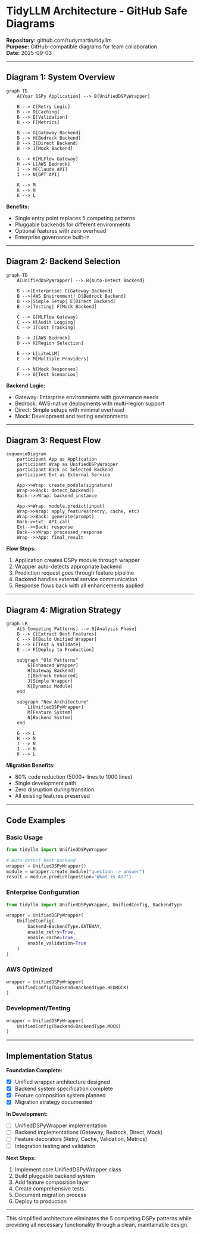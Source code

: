 # TidyLLM Architecture - GitHub Safe Diagrams
**Repository:** github.com/rudymartin/tidyllm  
**Purpose:** GitHub-compatible diagrams for team collaboration  
**Date:** 2025-09-03

---

## Diagram 1: System Overview

```mermaid
graph TD
    A[Your DSPy Application] --> B[UnifiedDSPyWrapper]
    
    B --> C[Retry Logic]
    B --> D[Caching]
    B --> E[Validation]
    B --> F[Metrics]
    
    B --> G[Gateway Backend]
    B --> H[Bedrock Backend]  
    B --> I[Direct Backend]
    B --> J[Mock Backend]
    
    G --> K[MLFlow Gateway]
    H --> L[AWS Bedrock]
    I --> M[Claude API]
    I --> N[GPT API]
    
    K --> M
    K --> N
    K --> L
```

**Benefits:**
- Single entry point replaces 5 competing patterns
- Pluggable backends for different environments
- Optional features with zero overhead
- Enterprise governance built-in

---

## Diagram 2: Backend Selection

```mermaid
graph TD
    A[UnifiedDSPyWrapper] --> B{Auto-Detect Backend}
    
    B -->|Enterprise| C[Gateway Backend]
    B -->|AWS Environment| D[Bedrock Backend]
    B -->|Simple Setup| E[Direct Backend]
    B -->|Testing| F[Mock Backend]
    
    C --> G[MLFlow Gateway]
    C --> H[Audit Logging]
    C --> I[Cost Tracking]
    
    D --> J[AWS Bedrock]
    D --> K[Region Selection]
    
    E --> L[LiteLLM]
    E --> M[Multiple Providers]
    
    F --> N[Mock Responses]
    F --> O[Test Scenarios]
```

**Backend Logic:**
- Gateway: Enterprise environments with governance needs
- Bedrock: AWS-native deployments with multi-region support
- Direct: Simple setups with minimal overhead
- Mock: Development and testing environments

---

## Diagram 3: Request Flow

```mermaid
sequenceDiagram
    participant App as Application
    participant Wrap as UnifiedDSPyWrapper
    participant Back as Selected Backend
    participant Ext as External Service
    
    App->>Wrap: create_module(signature)
    Wrap->>Back: detect_backend()
    Back-->>Wrap: backend_instance
    
    App->>Wrap: module.predict(input)
    Wrap->>Wrap: apply_features(retry, cache, etc)
    Wrap->>Back: generate(prompt)
    Back->>Ext: API call
    Ext-->>Back: response
    Back-->>Wrap: processed_response
    Wrap-->>App: final_result
```

**Flow Steps:**
1. Application creates DSPy module through wrapper
2. Wrapper auto-detects appropriate backend
3. Prediction request goes through feature pipeline
4. Backend handles external service communication
5. Response flows back with all enhancements applied

---

## Diagram 4: Migration Strategy  

```mermaid
graph LR
    A[5 Competing Patterns] --> B[Analysis Phase]
    B --> C[Extract Best Features]
    C --> D[Build Unified Wrapper]
    D --> E[Test & Validate]
    E --> F[Deploy to Production]
    
    subgraph "Old Patterns"
        G[Enhanced Wrapper]
        H[Gateway Backend] 
        I[Bedrock Enhanced]
        J[Simple Wrapper]
        K[Dynamic Module]
    end
    
    subgraph "New Architecture"
        L[UnifiedDSPyWrapper]
        M[Feature System]
        N[Backend System]
    end
    
    G --> L
    H --> N
    I --> N
    J --> N
    K --> L
```

**Migration Benefits:**
- 80% code reduction (5000+ lines to 1000 lines)
- Single development path
- Zero disruption during transition
- All existing features preserved

---

## Code Examples

### Basic Usage
```python
from tidyllm import UnifiedDSPyWrapper

# Auto-detect best backend
wrapper = UnifiedDSPyWrapper()
module = wrapper.create_module("question -> answer")
result = module.predict(question="What is AI?")
```

### Enterprise Configuration
```python
from tidyllm import UnifiedDSPyWrapper, UnifiedConfig, BackendType

wrapper = UnifiedDSPyWrapper(
    UnifiedConfig(
        backend=BackendType.GATEWAY,
        enable_retry=True,
        enable_cache=True,
        enable_validation=True
    )
)
```

### AWS Optimized
```python
wrapper = UnifiedDSPyWrapper(
    UnifiedConfig(backend=BackendType.BEDROCK)
)
```

### Development/Testing
```python
wrapper = UnifiedDSPyWrapper(
    UnifiedConfig(backend=BackendType.MOCK)
)
```

---

## Implementation Status

**Foundation Complete:**
- [x] Unified wrapper architecture designed
- [x] Backend system specification complete  
- [x] Feature composition system planned
- [x] Migration strategy documented

**In Development:**
- [ ] UnifiedDSPyWrapper implementation
- [ ] Backend implementations (Gateway, Bedrock, Direct, Mock)
- [ ] Feature decorators (Retry, Cache, Validation, Metrics)
- [ ] Integration testing and validation

**Next Steps:**
1. Implement core UnifiedDSPyWrapper class
2. Build pluggable backend system
3. Add feature composition layer
4. Create comprehensive tests
5. Document migration process
6. Deploy to production

---

This simplified architecture eliminates the 5 competing DSPy patterns while providing all necessary functionality through a clean, maintainable design.